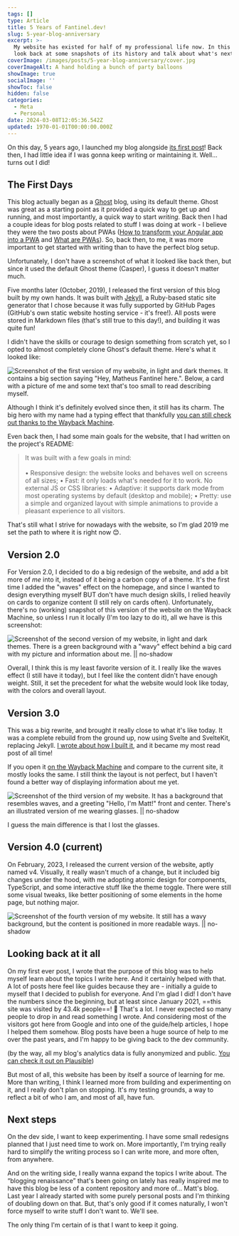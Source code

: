 ```yaml
---
tags: []
type: Article
title: 5 Years of Fantinel.dev!
slug: 5-year-blog-anniversary
excerpt: >-
  My website has existed for half of my professional life now. In this post I
  look back at some snapshots of its history and talk about what's next.
coverImage: /images/posts/5-year-blog-anniversary/cover.jpg
coverImageAlt: A hand holding a bunch of party balloons
showImage: true
socialImage: ''
showToc: false
hidden: false
categories:
  - Meta
  - Personal
date: 2024-03-08T12:05:36.542Z
updated: 1970-01-01T00:00:00.000Z
---
```


On this day, 5 years ago, I launched my blog alongside [its first post](/purpose-of-this-blog)! Back then, I had little idea if I was gonna keep writing or maintaining it. Well... turns out I did!

## The First Days

This blog actually began as a [Ghost](https://ghost.org) blog, using its default theme. Ghost was great as a starting point as it provided a quick way to get up and running, and most importantly, a quick way to start *writing*. Back then I had a couple ideas for blog posts related to stuff I was doing at work - I believe they were the two posts about PWAs ([How to transform your Angular app into a PWA](/angular-pwa-how-to) and [What are PWAs](/what-are-pwas-and-why-should-i-care-about-them)). So, back then, to me, it was more important to get started with writing than to have the perfect blog setup.

Unfortunately, I don't have a screenshot of what it looked like back then, but since it used the default Ghost theme (Casper), I guess it doesn't matter much.

Five months later (October, 2019), I released the first version of this blog built by my own hands. It was built with [Jekyll](https://jekyllrb.com/), a Ruby-based static site generator that I chose because it was fully supported by GitHub Pages (GitHub's own static website hosting service - it's free!). All posts were stored in Markdown files (that's still true to this day!), and building it was quite fun!

I didn't have the skills or courage to design something from scratch yet, so I opted to almost completely clone Ghost's default theme. Here's what it looked like:

![Screenshot of the first version of my website, in light and dark themes. It contains a big section saying "Hey, Matheus Fantinel here.". Below, a card with a picture of me and some text that's too small to read describing myself.](/images/posts/5-year-blog-anniversary/v1.png "Fantinel.dev v1, October 2019")

Although I think it's definitely evolved since then, it still has its charm. The big hero with my name had a typing effect that thankfully [you can still check out thanks to the Wayback Machine](https://web.archive.org/web/20200105151225/http://fantinel.dev/).

Even back then, I had some main goals for the website, that I had written on the project's README:

> It was built with a few goals in mind:\
> \
> • Responsive design: the website looks and behaves well on screens of all sizes;
> • Fast: it only loads what's needed for it to work. No external JS or CSS libraries:
> • Adaptive: it supports dark mode from most operating systems by default (desktop and mobile);
> • Pretty: use a simple and organized layout with simple animations to provide a pleasant experience to all visitors.

That's still what I strive for nowadays with the website, so I'm glad 2019 me set the path to where it is right now 😊.

## Version 2.0

For Version 2.0, I decided to do a big redesign of the website, and add a bit more of *me* into it, instead of it being a carbon copy of a theme. It's the first time I added the "waves" effect on the homepage, and since I wanted to design everything myself BUT don't have much design skills, I relied heavily on cards to organize content (I still rely on cards often). Unfortunately, there's no (working) snapshot of this version of the website on the Wayback Machine, so unless I run it locally (I'm too lazy to do it), all we have is this screenshot:

![Screenshot of the second version of my website, in light and dark themes. There is a green background with a "wavy" effect behind a big card with my picture and information about me. || no-shadow](/images/posts/5-year-blog-anniversary/v2.png "Fantinel.dev v2, November 2020")

Overall, I think this is my least favorite version of it. I really like the waves effect (I still have it today), but I feel like the content didn't have enough weight. Still, it set the precedent for what the website would look like today, with the colors and overall layout.

## Version 3.0

This was a big rewrite, and brought it really close to what it's like today. It was a complete rebuild from the ground up, now using Svelte and SvelteKit, replacing Jekyll. [I wrote about how I built it](/blog-development-sveltekit), and it became my most read post of all time!

If you open it [on the Wayback Machine](https://web.archive.org/web/20211006092452/https://fantinel.dev/) and compare to the current site, it mostly looks the same. I still think the layout is not perfect, but I haven't found a better way of displaying information about me yet.

![Screenshot of the third version of my website. It has a background that resembles waves, and a greeting "Hello, I'm Matt!" front and center. There's an illustrated version of me wearing glasses. || no-shadow](/images/posts/5-year-blog-anniversary/v3.png "Fantinel.dev v3, September 2021")

I guess the main difference is that I lost the glasses.

## Version 4.0 (current)

On February, 2023, I released the current version of the website, aptly named v4. Visually, it really wasn't much of a change, but it included big changes under the hood, with me adopting atomic design for components, TypeScript, and some interactive stuff like the theme toggle. There were still some visual tweaks, like better positioning of some elements in the home page, but nothing major.

![Screenshot of the fourth version of my website. It still has a wavy background, but the content is positioned in more readable ways. || no-shadow](/images/posts/5-year-blog-anniversary/v4.png "Fantinel.dev v4, February 2023")

## Looking back at it all

On my first ever post, I wrote that the purpose of this blog was to help myself learn about the topics I write here. And it certainly helped with that. A lot of posts here feel like guides because they are - initially a guide to myself that I decided to publish for everyone. And I'm glad I did! I don't have the numbers since the beginning, but at least since January 2021, ==this site was visited by 43.4k people==! 🤯 That's a lot. I never expected so many people to drop in and read something I wrote. And considering most of the visitors got here from Google and into one of the guide/help articles, I hope I helped them somehow. Blog posts have been a huge source of help to me over the past years, and I'm happy to be giving back to the dev community.

(by the way, all my blog's analytics data is fully anonymized and public. [You can check it out on Plausible](https://plausible.io/fantinel.dev?period=all))

But most of all, this website has been by itself a source of learning for me. More than writing, I think I learned more from building and experimenting on it, and I really don't plan on stopping. It's my testing grounds, a way to reflect a bit of who I am, and most of all, have fun.

## Next steps

On the dev side, I want to keep experimenting. I have some small redesigns planned that I just need time to work on. More importantly, I'm trying really hard to simplify the writing process so I can write more, and more often, from anywhere.

And on the writing side, I really wanna expand the topics I write about. The “blogging renaissance” that's been going on lately has really inspired me to have this blog be less of a content repository and more of... Matt's blog. Last year I already started with some purely personal posts and I'm thinking of doubling down on that. But, that's only good if it comes naturally, I won't force myself to write stuff I don't want to. We'll see.

The only thing I'm certain of is that I want to keep it going.
